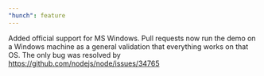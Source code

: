 ```yaml
---
"hunch": feature
---
```


Added official support for MS Windows. Pull requests now run the demo on a Windows machine as a general validation that everything works on that OS. The only bug was resolved by https://github.com/nodejs/node/issues/34765
